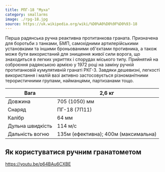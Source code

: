 ```yaml
---
title: РПГ-18 "Муха"
category: smallarms
image: ./rpg-18.jpg
source: https://uk.wikipedia.org/wiki/%D0%A0%D0%9F%D0%93-18
---
```


Перша радянська ручна реактивна протитанкова граната. Призначена для боротьби з танками, БМП, самохідними артилерійськими установками та іншими броньованими об'єктами противника, а також може бути використаний для знищення живої сили ворога, що знаходиться в легких укриттях і спорудах міського типу. Прийнятий на озброєння радянською армією у 1972 році на заміну ручній протитанковій кумулятивній гранаті РКГ-3. Завдяки дешевизні, легкості використання і малій вазі активно застосовується різноманітними терористичними групами, найманцями, партизанами тощо.

| Вага             | 2,6 кг                               |
| ---------------- | ------------------------------------ |
| Довжина          | 705 (1050) мм                        |
| Снаряд           | ПГ-18 (7П11)                         |
| Калібр           | 64 мм                                |
| Дульна швидкість | 114 м/с                              |
| Дальність вогню  | 135м (ефективна); 400м (максимальна) |

## Як користуватися ручним гранатометом

https://youtu.be/p64BAu6CXBE
